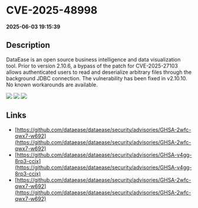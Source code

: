 # CVE-2025-48998

**2025-06-03 19:15:39**

## Description
DataEase is an open source business intelligence and data visualization tool. Prior to version 2.10.6, a bypass of the patch for CVE-2025-27103 allows authenticated users to read and deserialize arbitrary files through the background JDBC connection. The vulnerability has been fixed in v2.10.10. No known workarounds are available.

![](https://img.shields.io/static/v1?label=Score&message=7.3&color=red)
![](https://img.shields.io/static/v1?label=Severity&message=HIGH&color=red)
![](https://img.shields.io/static/v1?label=CWE&message=SQL&color=green)

## Links
- [https://github.com/dataease/dataease/security/advisories/GHSA-2wfc-qwx7-w692](https://github.com/dataease/dataease/security/advisories/GHSA-2wfc-qwx7-w692)
- [https://github.com/dataease/dataease/security/advisories/GHSA-v4gg-8rp3-ccjx](https://github.com/dataease/dataease/security/advisories/GHSA-v4gg-8rp3-ccjx)
- [https://github.com/dataease/dataease/security/advisories/GHSA-2wfc-qwx7-w692](https://github.com/dataease/dataease/security/advisories/GHSA-2wfc-qwx7-w692)
